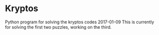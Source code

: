 # Kryptos
Python program for solving the kryptos codes
2017-01-09 This is currently for solving the first two puzzles, working on the third.

